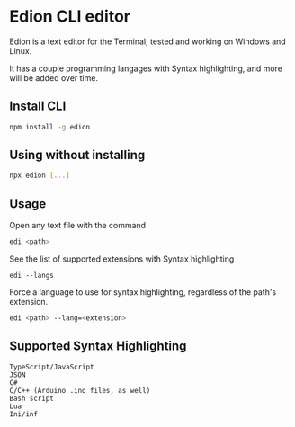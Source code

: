 # Edion CLI editor
Edion is a text editor for the Terminal, tested and working on Windows and Linux.

It has a couple programming langages with Syntax highlighting, and more will be added over time.

## Install CLI
```bash
npm install -g edion
```

## Using without installing

```bash
npx edion [...]
```

## Usage
Open any text file with the command
```bash
edi <path>
```

See the list of supported extensions with Syntax highlighting
```
edi --langs
```

Force a language to use for syntax highlighting, regardless of the path's extension.
```bash
edi <path> --lang=<extension>
```

## Supported Syntax Highlighting
```
TypeScript/JavaScript
JSON
C#
C/C++ (Arduino .ino files, as well)
Bash script
Lua
Ini/inf
```
